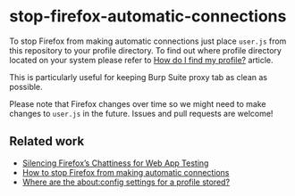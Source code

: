 # stop-firefox-automatic-connections

To stop Firefox from making automatic connections just place `user.js` from this repository to your profile directory. To find out where profile directory located on your system please refer to [How do I find my profile?](https://support.mozilla.org/en-US/kb/profiles-where-firefox-stores-user-data#w_how-do-i-find-my-profile) article.

This is particularly useful for keeping Burp Suite proxy tab as clean as possible.

Please note that Firefox changes over time so we might need to make changes to `user.js` in the future. Issues and pull requests are welcome!

## Related work

- [Silencing Firefox’s Chattiness for Web App Testing](https://blog.secureideas.com/2018/10/silencing-firefoxs-chattiness-for-web-app-testing.html)
- [How to stop Firefox from making automatic connections](https://support.mozilla.org/en-US/kb/how-stop-firefox-making-automatic-connections)
- [Where are the about:config settings for a profile stored?](https://support.mozilla.org/bm/questions/965842)
